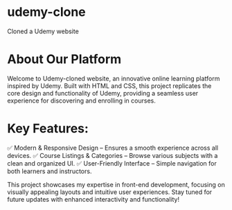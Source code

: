 # udemy-clone
Cloned a Udemy website
# About Our Platform
Welcome to Udemy-cloned website, an innovative online learning platform inspired by Udemy. Built with HTML and CSS, this project replicates the core design and functionality of Udemy, providing a seamless user experience for discovering and enrolling in courses.

# Key Features:
✅ Modern & Responsive Design – Ensures a smooth experience across all devices.
✅ Course Listings & Categories – Browse various subjects with a clean and organized UI.
✅ User-Friendly Interface – Simple navigation for both learners and instructors.

This project showcases my expertise in front-end development, focusing on visually appealing layouts and intuitive user experiences. Stay tuned for future updates with enhanced interactivity and functionality!
